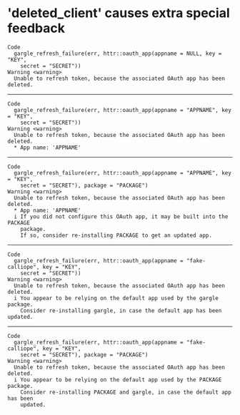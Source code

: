 # 'deleted_client' causes extra special feedback

    Code
      gargle_refresh_failure(err, httr::oauth_app(appname = NULL, key = "KEY",
        secret = "SECRET"))
    Warning <warning>
      Unable to refresh token, because the associated OAuth app has been deleted.

---

    Code
      gargle_refresh_failure(err, httr::oauth_app(appname = "APPNAME", key = "KEY",
        secret = "SECRET"))
    Warning <warning>
      Unable to refresh token, because the associated OAuth app has been deleted.
      * App name: 'APPNAME'

---

    Code
      gargle_refresh_failure(err, httr::oauth_app(appname = "APPNAME", key = "KEY",
        secret = "SECRET"), package = "PACKAGE")
    Warning <warning>
      Unable to refresh token, because the associated OAuth app has been deleted.
      * App name: 'APPNAME'
      i If you did not configure this OAuth app, it may be built into the PACKAGE
        package.
        If so, consider re-installing PACKAGE to get an updated app.

---

    Code
      gargle_refresh_failure(err, httr::oauth_app(appname = "fake-calliope", key = "KEY",
        secret = "SECRET"))
    Warning <warning>
      Unable to refresh token, because the associated OAuth app has been deleted.
      i You appear to be relying on the default app used by the gargle package.
        Consider re-installing gargle, in case the default app has been updated.

---

    Code
      gargle_refresh_failure(err, httr::oauth_app(appname = "fake-calliope", key = "KEY",
        secret = "SECRET"), package = "PACKAGE")
    Warning <warning>
      Unable to refresh token, because the associated OAuth app has been deleted.
      i You appear to be relying on the default app used by the PACKAGE package.
        Consider re-installing PACKAGE and gargle, in case the default app has been
        updated.

